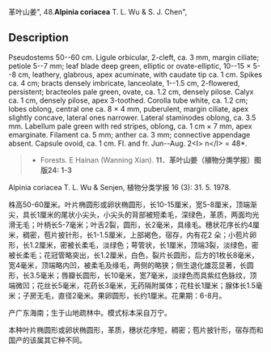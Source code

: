 革叶山姜",
48.**Alpinia coriacea** T. L. Wu & S. J. Chen",

## Description
Pseudostems 50--60 cm. Ligule orbicular, 2-cleft, ca. 3 mm, margin ciliate; petiole 5--7 mm; leaf blade deep green, elliptic or ovate-elliptic, 10--15 × 5--8 cm, leathery, glabrous, apex acuminate, with caudate tip ca. 1 cm. Spikes ca. 4 cm; bracts densely imbricate, lanceolate, 1--1.5 cm, 2-flowered, persistent; bracteoles pale green, ovate, ca. 1.2 cm, densely pilose. Calyx ca. 1 cm, densely pilose, apex 3-toothed. Corolla tube white, ca. 1.2 cm; lobes oblong, central one ca. 8 × 4 mm, puberulent, margin ciliate, apex slightly concave, lateral ones narrower. Lateral staminodes oblong, ca. 3.5 mm. Labellum pale green with red stripes, oblong, ca. 1 cm × 7 mm, apex emarginate. Filament ca. 5 mm; anther ca. 3 mm; connective appendage absent. Capsule ovoid, ca. 1 cm. Fl. and fr. Jun--Aug. 2&lt;I&gt; n&lt;/I&gt; = 48*.

> * Forests. E Hainan (Wanning Xian).
**11．革叶山姜（植物分类学报）图版24: 1-3**

Alpinia coriacea T. L. Wu & Senjen, 植物分类学报 16 (3): 31. 5. 1978.

株高50-60厘米。叶片椭圆形或卵状椭圆形，长10-15厘米，宽5-8厘米，顶端渐尖，具长1厘米的尾状小尖头，小尖头的背部被短柔毛，深绿色，革质，两面均光滑无毛；叶柄长5-7毫米；叶舌2裂，圆形，长2毫米，具缘毛。穗状花序长约4厘米，稠密，苞片披针形，长1-1.5厘米，上部褐色，宿存，内有花2 朵；小苞片卵形，长1.2厘米，密被长柔毛，淡绿色；萼管状，长1厘米，顶端3裂，淡绿色，密被长柔毛；花冠管略突出，长1.2厘米，白色，裂片长圆形，后方的1枚长8毫米，宽4毫米，顶端略内凹，被柔毛及缘毛，两侧的略狭；侧生退化雄蕊显著，长圆形，长3.5毫米；唇瓣长圆形，长10毫米，宽7毫米，淡绿色而具紫红色脉纹，顶端微凹；花丝长5毫米，花药长3毫米，无药隔附属体；花柱长1厘米；腺体长1.5毫米；子房无毛，直径2毫米。果卵圆形，长约1厘米。花果期：6-8月。

产广东海南；生于山地疏林中。模式标本采自万宁。

本种叶片椭圆形或卵状椭圆形，革质，穗状花序短，稠密；苞片披针形，宿存而和国产的该属其它种不同。
